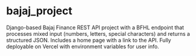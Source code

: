 # bajaj_project
Django-based Bajaj Finance REST API project with a BFHL endpoint that processes mixed input (numbers, letters, special characters) and returns a structured JSON. Includes a home page with a link to the API. Fully deployable on Vercel with environment variables for user info.
